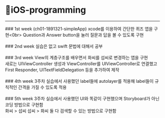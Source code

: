 # 🍎iOS-programming
<hr>
### 1st week (ch01-1891321-simpleApp)
xcode를 이용하여 간단한 퀴즈 앱을 구현<0br>
Question과 Answer button을 눌러 질문과 답을 볼 수 있도록 구현
<br><br>
### 2nd week
실습은 없고 swift 문법에 대해서 공부<br><br>
### 3rd week
View의 계층구조를 배우면서 화씨를 섭씨로 변경하는 앱을 구현<br>
새로는 UIViewController 생성과 ViewController를 UIViewController로 연결했고 
First Responder, UITextFieldDelegation 등을 추가하여 제작<br>
<br>
### 4th week
3주차 실습에서 사용했던 label들에 autolayer를 적용해 label들이 규칙적인 간격을 가질 수 있도록 적용
<br><br>
### 5th week
3주차 실습에서 사용했던 UI와 똑같이 구현했으며 Storyboard가 아닌 코딩 방법으로 구현함<br>
화씨 > 섭씨 섭씨 > 화씨 둘 다 검색할 수 있는 방법으로 구현함
<br><br>
